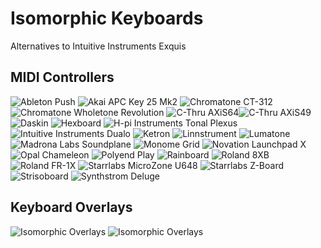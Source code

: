 # Isomorphic Keyboards
Alternatives to Intuitive Instruments Exquis

## MIDI Controllers

![Ableton Push](ableton_push.jpg)
![Akai APC Key 25 Mk2](akai_apc_key_25_mk2.jpg)
![Chromatone CT-312](chromatone_ct-312.jpg)![Chromatone Wholetone Revolution](chromatone_wholetone_revolution.jpg)
![C-Thru AXiS64](c-thru_axis64.jpg)![C-Thru AXiS49](c-thru_axis49.jpg)
![Daskin](daskin.jpg)
![Hexboard](hexboard.jpeg)
![H-pi Instruments Tonal Plexus](h-pi_instruments_tonal_plexus.jpg)
![Intuitive Instruments Dualo](intuitive_instruments_dualo.webp)
![Ketron](ketron.jpg)
![Linnstrument](linnstrument.jpeg)
![Lumatone](lumatone.jpg)
![Madrona Labs Soundplane](madrona_labs_soundplane.jpg)
![Monome Grid](monome_grid.jpg)
![Novation Launchpad X](novation_launchpad_x.png)
![Opal Chameleon](opal_chameleon.jpg)
![Polyend Play](polyend_play.png)
![Rainboard](rainboard.JPG)
![Roland 8XB](roland_8xb.jpg)
![Roland FR-1X](roland_fr-1x.jpg)
![Starrlabs MicroZone U648](starrlabs_microzone_u648.jpg)
![Starrlabs Z-Board](starrlabs_z-board.jpg)
![Strisoboard](strisoboard.jpg)
![Synthstrom Deluge](synthstrom_deluge.jpg)

## Keyboard Overlays

![Isomorphic Overlays](isomorphic_overlays.jpg)
![Isomorphic Overlays](isomorphic_overlays_og.jpg)


